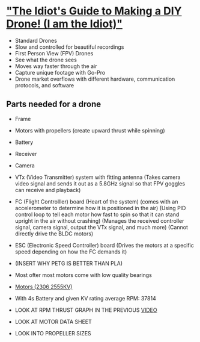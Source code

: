 # ["The Idiot's Guide to Making a DIY Drone! (I am the Idiot)"](https://www.youtube.com/watch?v=DeSDjjicGWY&ab_channel=GreatScott%21)
* Standard Drones
* Slow and controlled for beautiful recordings
* First Person View (FPV) Drones
* See what the drone sees
* Moves way faster through the air
* Capture unique footage with Go-Pro
* Drone market overflows with different hardware, communication protocols, and software
## Parts needed for a drone
* Frame
* Motors with propellers (create upward thrust while spinning)
* Battery
* Receiver
* Camera
* VTx (Video Transmitter) system with fitting antenna (Takes camera video signal and sends it out as a 5.8GHz signal so that FPV goggles can receive and playback)
* FC (Flight Controlller) board (Heart of the system) (comes with an accelerometer to determine how it is positioned in the air) (Using PID control loop to tell each motor how fast to spin so that it can stand upright in the air without crashing) (Manages the received controller signal, camera signal, output the VTx signal, and much more) (Cannot directly drive the BLDC motors)
* ESC (Electronic Speed Controller) board (Drives the motors at a specific speed depending on how the FC demands it)

* (INSERT WHY PETG IS BETTER THAN PLA)

* Most ofter most motors come with low quality bearings

* [Motors (2306 2555KV)](https://www.aliexpress.us/item/3256804448550440.html?aff_fcid=8eebaad1fca348819ce8390061ff89d0-1698265407032-07186-_Dl3tc4b&tt=CPS_NORMAL&aff_fsk=_Dl3tc4b&aff_platform=shareComponent-detail&sk=_Dl3tc4b&aff_trace_key=8eebaad1fca348819ce8390061ff89d0-1698265407032-07186-_Dl3tc4b&terminal_id=2d4f1d18014545ea9b4db8b1e8f0c190&afSmartRedirect=y&gatewayAdapt=glo2usa4itemAdapt)

* With 4s Battery and given KV rating average RPM: 37814
* LOOK AT RPM THRUST GRAPH IN THE PREVIOUS [VIDEO](https://www.youtube.com/watch?v=3dArEoLOvzI)
* LOOK AT MOTOR DATA SHEET
* LOOK INTO PROPELLER SIZES
  
